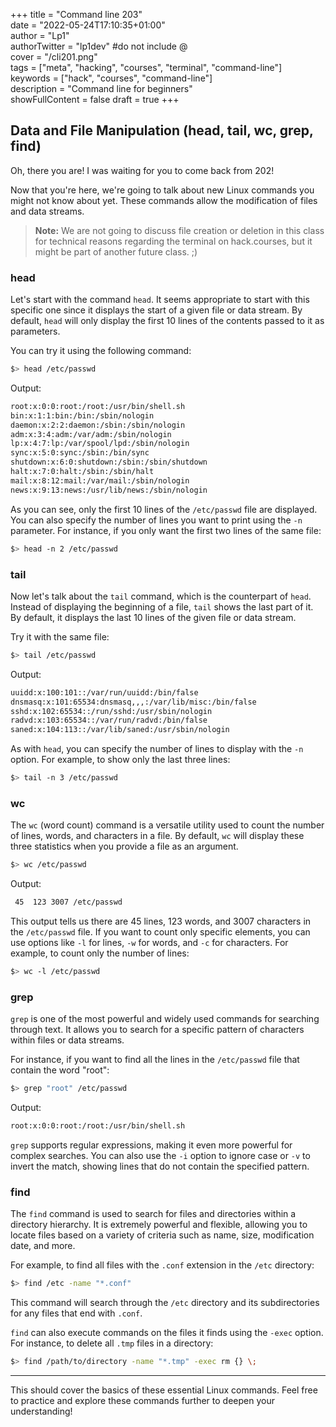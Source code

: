 +++ 
title = "Command line 203"  
date = "2022-05-24T17:10:35+01:00"  
author = "Lp1"  
authorTwitter = "lp1dev" #do not include @  
cover = "/cli201.png"  
tags = ["meta", "hacking", "courses", "terminal", "command-line"]  
keywords = ["hack", "courses", "command-line"]  
description = "Command line for beginners"  
showFullContent = false
draft = true
+++

## Data and File Manipulation (head, tail, wc, grep, find)

Oh, there you are! I was waiting for you to come back from 202!

Now that you're here, we're going to talk about new Linux commands you might not know about yet. These commands allow the modification of files and data streams.

> **Note:** We are not going to discuss file creation or deletion in this class for technical reasons regarding the terminal on hack.courses, but it might be part of another future class. ;)

### head

Let's start with the command `head`. It seems appropriate to start with this specific one since it displays the start of a given file or data stream. By default, `head` will only display the first 10 lines of the contents passed to it as parameters.

You can try it using the following command:

```bash
$> head /etc/passwd
```

Output:
```bash
root:x:0:0:root:/root:/usr/bin/shell.sh
bin:x:1:1:bin:/bin:/sbin/nologin
daemon:x:2:2:daemon:/sbin:/sbin/nologin
adm:x:3:4:adm:/var/adm:/sbin/nologin
lp:x:4:7:lp:/var/spool/lpd:/sbin/nologin
sync:x:5:0:sync:/sbin:/bin/sync
shutdown:x:6:0:shutdown:/sbin:/sbin/shutdown
halt:x:7:0:halt:/sbin:/sbin/halt
mail:x:8:12:mail:/var/mail:/sbin/nologin
news:x:9:13:news:/usr/lib/news:/sbin/nologin
```

As you can see, only the first 10 lines of the `/etc/passwd` file are displayed. You can also specify the number of lines you want to print using the `-n` parameter. For instance, if you only want the first two lines of the same file:

```bash
$> head -n 2 /etc/passwd
```

### tail

Now let's talk about the `tail` command, which is the counterpart of `head`. Instead of displaying the beginning of a file, `tail` shows the last part of it. By default, it displays the last 10 lines of the given file or data stream.

Try it with the same file:

```bash
$> tail /etc/passwd
```

Output:
```bash
uuidd:x:100:101::/var/run/uuidd:/bin/false
dnsmasq:x:101:65534:dnsmasq,,,:/var/lib/misc:/bin/false
sshd:x:102:65534::/run/sshd:/usr/sbin/nologin
radvd:x:103:65534::/var/run/radvd:/bin/false
saned:x:104:113::/var/lib/saned:/usr/sbin/nologin
```

As with `head`, you can specify the number of lines to display with the `-n` option. For example, to show only the last three lines:

```bash
$> tail -n 3 /etc/passwd
```

### wc

The `wc` (word count) command is a versatile utility used to count the number of lines, words, and characters in a file. By default, `wc` will display these three statistics when you provide a file as an argument.

```bash
$> wc /etc/passwd
```

Output:
```bash
 45  123 3007 /etc/passwd
```

This output tells us there are 45 lines, 123 words, and 3007 characters in the `/etc/passwd` file. If you want to count only specific elements, you can use options like `-l` for lines, `-w` for words, and `-c` for characters. For example, to count only the number of lines:

```bash
$> wc -l /etc/passwd
```

### grep

`grep` is one of the most powerful and widely used commands for searching through text. It allows you to search for a specific pattern of characters within files or data streams.

For instance, if you want to find all the lines in the `/etc/passwd` file that contain the word "root":

```bash
$> grep "root" /etc/passwd
```

Output:
```bash
root:x:0:0:root:/root:/usr/bin/shell.sh
```

`grep` supports regular expressions, making it even more powerful for complex searches. You can also use the `-i` option to ignore case or `-v` to invert the match, showing lines that do not contain the specified pattern.

### find

The `find` command is used to search for files and directories within a directory hierarchy. It is extremely powerful and flexible, allowing you to locate files based on a variety of criteria such as name, size, modification date, and more.

For example, to find all files with the `.conf` extension in the `/etc` directory:

```bash
$> find /etc -name "*.conf"
```

This command will search through the `/etc` directory and its subdirectories for any files that end with `.conf`.

`find` can also execute commands on the files it finds using the `-exec` option. For instance, to delete all `.tmp` files in a directory:

```bash
$> find /path/to/directory -name "*.tmp" -exec rm {} \;
```

---

This should cover the basics of these essential Linux commands. Feel free to practice and explore these commands further to deepen your understanding!
